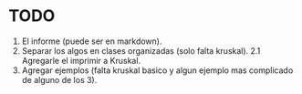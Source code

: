 # TODO
1. El informe (puede ser en markdown).
2. Separar los algos en clases organizadas (solo falta kruskal).
2.1 Agregarle el imprimir a Kruskal.
3. Agregar ejemplos (falta kruskal basico y algun ejemplo mas complicado de alguno de los 3).
